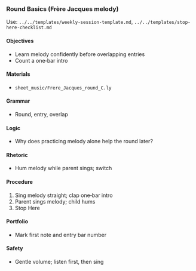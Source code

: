### Round Basics (Frère Jacques melody)

Use: `../../templates/weekly-session-template.md`, `../../templates/stop-here-checklist.md`

#### Objectives
- Learn melody confidently before overlapping entries
- Count a one‑bar intro

#### Materials
- `sheet_music/Frere_Jacques_round_C.ly`

#### Grammar
- Round, entry, overlap

#### Logic
- Why does practicing melody alone help the round later?

#### Rhetoric
- Hum melody while parent sings; switch

#### Procedure
1) Sing melody straight; clap one‑bar intro
2) Parent sings melody; child hums
3) Stop Here

#### Portfolio
- Mark first note and entry bar number

#### Safety
- Gentle volume; listen first, then sing

